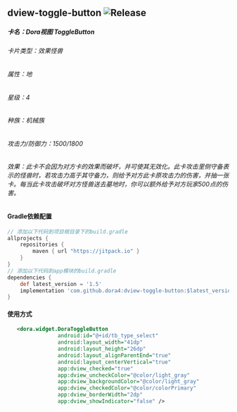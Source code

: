 dview-toggle-button
![Release](https://jitpack.io/v/dora4/dview-toggle-button.svg)
--------------------------------

##### 卡名：Dora视图 ToggleButton 
###### 卡片类型：效果怪兽
###### 属性：地
###### 星级：4
###### 种族：机械族
###### 攻击力/防御力：1500/1800
###### 效果：此卡不会因为对方卡的效果而破坏，并可使其无效化。此卡攻击里侧守备表示的怪兽时，若攻击力高于其守备力，则给予对方此卡原攻击力的伤害，并抽一张卡。每当此卡攻击破坏对方怪兽送去墓地时，你可以额外给予对方玩家500点的伤害。

#### Gradle依赖配置

```groovy
// 添加以下代码到项目根目录下的build.gradle
allprojects {
    repositories {
        maven { url "https://jitpack.io" }
    }
}
// 添加以下代码到app模块的build.gradle
dependencies {
    def latest_version = '1.5'
    implementation 'com.github.dora4:dview-toggle-button:$latest_version'
}
```
#### 使用方式

```xml
   <dora.widget.DoraToggleButton
                android:id="@+id/tb_type_select"
                android:layout_width="41dp"
                android:layout_height="26dp"
                android:layout_alignParentEnd="true"
                android:layout_centerVertical="true"
                app:dview_checked="true"
                app:dview_uncheckColor="@color/light_gray"
                app:dview_backgroundColor="@color/light_gray"
                app:dview_checkedColor="@color/colorPrimary"
                app:dview_borderWidth="2dp"
                app:dview_showIndicator="false" />
```
